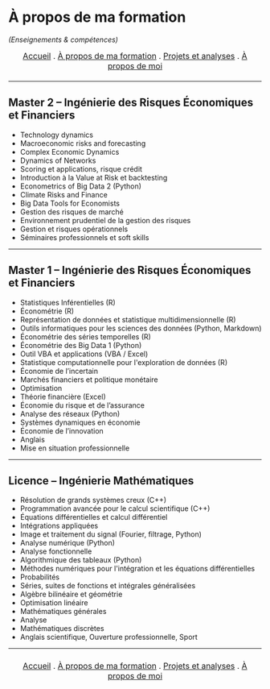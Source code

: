 # À propos de ma formation
*(Enseignements & compétences)*

<nav style="text-align:center; font-size:16px; margin-bottom:20px;">
  <a href="index.html">Accueil</a> .
  <a href="matieres.html">À propos de ma formation</a> .
  <a href="projets.html">Projets et analyses</a> .
  <a href="cv.html">À propos de moi</a>
</nav>

---

## Master 2 – Ingénierie des Risques Économiques et Financiers
- Technology dynamics
- Macroeconomic risks and forecasting
- Complex Economic Dynamics
- Dynamics of Networks
- Scoring et applications, risque crédit
- Introduction à la Value at Risk et backtesting
- Econometrics of Big Data 2 (Python)
- Climate Risks and Finance
- Big Data Tools for Economists
- Gestion des risques de marché
- Environnement prudentiel de la gestion des risques
- Gestion et risques opérationnels
- Séminaires professionnels et soft skills

---

## Master 1 – Ingénierie des Risques Économiques et Financiers
- Statistiques Inférentielles (R)  
- Économétrie (R)  
- Représentation de données et statistique multidimensionnelle (R)  
- Outils informatiques pour les sciences des données (Python, Markdown)  
- Économétrie des séries temporelles (R)  
- Économétrie des Big Data 1 (Python)  
- Outil VBA et applications (VBA / Excel)  
- Statistique computationnelle pour l'exploration de données (R)  
- Économie de l’incertain  
- Marchés financiers et politique monétaire
- Optimisation 
- Théorie financière (Excel)  
- Économie du risque et de l’assurance 
- Analyse des réseaux (Python)  
- Systèmes dynamiques en économie  
- Économie de l’innovation
- Anglais
- Mise en situation professionnelle

---

## Licence – Ingénierie Mathématiques
- Résolution de grands systèmes creux (C++)  
- Programmation avancée pour le calcul scientifique (C++)  
- Équations différentielles et calcul différentiel 
- Intégrations appliquées
- Image et traitement du signal (Fourier, filtrage, Python)  
- Analyse numérique (Python) 
- Analyse fonctionnelle
- Algorithmique des tableaux (Python) 
- Méthodes numériques pour l'intégration et les équations différentielles   
- Probabilités
- Séries, suites de fonctions et intégrales généralisées 
- Algèbre bilinéaire et géométrie  
- Optimisation linéaire 
- Mathématiques générales
- Analyse
- Mathématiques discrètes   
- Anglais scientifique, Ouverture professionnelle, Sport
  
---


<p style="text-align:center; font-size:16px; margin:24px 0;">
  <a href="/index.html">Accueil</a> .
  <a href="/matieres.html">À propos de ma formation</a> .
  <a href="/projets.html">Projets et analyses</a> .
  <a href="/cv.html">À propos de moi</a>
</p>


